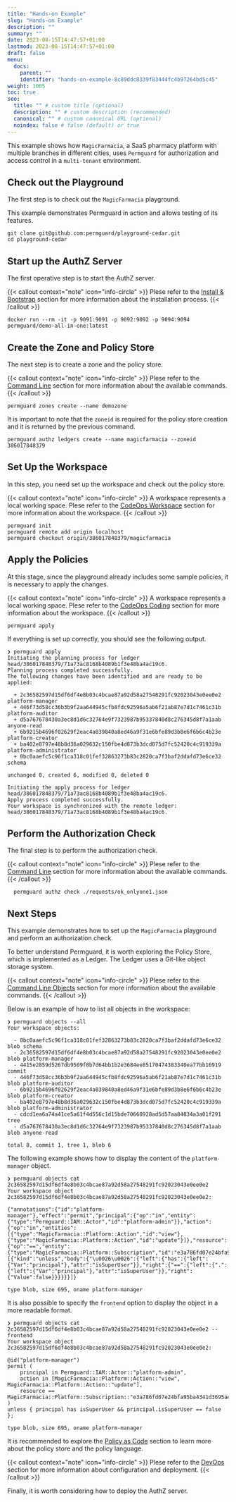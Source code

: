 ```yaml
---
title: "Hands-on Example"
slug: "Hands-on Example"
description: ""
summary: ""
date: 2023-08-15T14:47:57+01:00
lastmod: 2023-08-15T14:47:57+01:00
draft: false
menu:
  docs:
    parent: ""
    identifier: "hands-on-example-8c89ddc8339f83444fc4b97264bd5c45"
weight: 1005
toc: true
seo:
  title: "" # custom title (optional)
  description: "" # custom description (recommended)
  canonical: "" # custom canonical URL (optional)
  noindex: false # false (default) or true
---
```


This example shows how `MagicFarmacia`, a SaaS pharmacy platform with multiple branches in different cities, uses `Permguard` for authorization and access control in a `multi-tenant` environment.

## Check out the Playground

The first step is to check out the `MagicFarmacia` playground.

This example demonstrates Permguard in action and allows testing of its features.

```text
git clone git@github.com:permguard/playground-cedar.git
cd playground-cedar
```

## Start up the AuthZ Server

The first operative step is to start the AuthZ server.

{{< callout context="note" icon="info-circle" >}}
Plese refer to the [Install & Bootstrap](/docs/0.1/getting-started/install-bootstrap/) section for more information about the installation process.
{{< /callout >}}

```text
docker run --rm -it -p 9091:9091 -p 9092:9092 -p 9094:9094 permguard/demo-all-in-one:latest
```

## Create the Zone and Policy Store

The next step is to create a zone and the policy store.

{{< callout context="note" icon="info-circle" >}}
Plese refer to the [Command Line](/docs/0.1/command-line/how-to-use/) section for more information about the available commands.
{{< /callout >}}

```text
permguard zones create --name demozone
```

It is important to note that the `zoneid` is required for the policy store creation and it is returned by the previous command.

```text
permguard authz ledgers create --name magicfarmacia --zoneid 386017848379
```

## Set Up the Workspace

In this step, you need set up the workspace and check out the policy store.

{{< callout context="note" icon="info-circle" >}}
A workspace represents a local working space. Plese refer to the [CodeOps Workspace](/docs/0.1/code-ops/initializing-the-workspace/) section for more information about the workspace.
{{< /callout >}}

```text
permguard init
permguard remote add origin localhost
permguard checkout origin/386017848379/magicfarmacia
```

## Apply the Policies

At this stage, since the playground already includes some sample policies, it is necessary to apply the changes.

{{< callout context="note" icon="info-circle" >}}
A workspace represents a local working space. Plese refer to the [CodeOps Coding](/docs/0.1/code-ops/coding/) section for more information about the workspace.
{{< /callout >}}

```text
permguard apply
```

If everything is set up correctly, you should see the following output.

```text
❯ permguard apply
Initiating the planning process for ledger head/386017848379/71a73ac8168b4089b1f3e48ba4ac19c6.
Planning process completed successfully.
The following changes have been identified and are ready to be applied:

  + 2c36582597d15df6df4e8b03c4bcae87a92d58a27548291fc92023043e0ee0e2 platform-manager
  + 446f73d58cc36b3b9f2aa644945cfb8fdc92596a5ab6f21ab87e7d1c7461c31b platform-auditor
  + d5a767678430a3ec8d1d6c32764e9f7323987b95337840d8c276345d8f7a1aab anyone-read
  + 6b9215b4696f02629f2eac4a039840a8ed46a9f31e6bfe89d3b8e6f6b6c4b23e platform-creator
  + ba402e8797e48b8d36a029632c150fbe4d873b3dcd075d7fc52420c4c919339a platform-administrator
  + 0bc0aaefc5c96f1ca318c01fef32863273b83c2820ca7f3baf2ddafd73e6ce32 schema

unchanged 0, created 6, modified 0, deleted 0

Initiating the apply process for ledger head/386017848379/71a73ac8168b4089b1f3e48ba4ac19c6.
Apply process completed successfully.
Your workspace is synchronized with the remote ledger: head/386017848379/71a73ac8168b4089b1f3e48ba4ac19c6.
```

## Perform the Authorization Check

The final step is to perform the authorization check.

{{< callout context="note" icon="info-circle" >}}
Plese refer to the [Command Line](/docs/0.1/command-line/authz/check/) section for more information about the available commands.
{{< /callout >}}

```text
  permguard authz check ./requests/ok_onlyone1.json
```

## Next Steps

This example demonstrates how to set up the `MagicFarmacia` playground and perform an authorization check.

To better understand Permguard, it is worth exploring the Policy Store, which is implemented as a Ledger. The Ledger uses a Git-like object storage system.

{{< callout context="note" icon="info-circle" >}}
Plese refer to the [Command Line Objects](/docs/0.1/command-line/workspace/objects/) section for more information about the available commands.
{{< /callout >}}

Below is an example of how to list all objects in the workspace:

```text
❯ permguard objects --all
Your workspace objects:

  - 0bc0aaefc5c96f1ca318c01fef32863273b83c2820ca7f3baf2ddafd73e6ce32 blob schema
  - 2c36582597d15df6df4e8b03c4bcae87a92d58a27548291fc92023043e0ee0e2 blob platform-manager
  - 4415e2859d5267db9509f8b7d64bb1b2e3684ee85170474383340ea77bb16919 commit
  - 446f73d58cc36b3b9f2aa644945cfb8fdc92596a5ab6f21ab87e7d1c7461c31b blob platform-auditor
  - 6b9215b4696f02629f2eac4a039840a8ed46a9f31e6bfe89d3b8e6f6b6c4b23e blob platform-creator
  - ba402e8797e48b8d36a029632c150fbe4d873b3dcd075d7fc52420c4c919339a blob platform-administrator
  - cdcd1ea6a74a41ce5a61f4d556c1d15bde70660928ad5d57aa84834a3a01f291 tree
  - d5a767678430a3ec8d1d6c32764e9f7323987b95337840d8c276345d8f7a1aab blob anyone-read

total 8, commit 1, tree 1, blob 6
```

The following example shows how to display the content of the `platform-manager` object.

```text
❯ permguard objects cat 2c36582597d15df6df4e8b03c4bcae87a92d58a27548291fc92023043e0ee0e2
Your workspace object 2c36582597d15df6df4e8b03c4bcae87a92d58a27548291fc92023043e0ee0e2:

{"annotations":{"id":"platform-manager"},"effect":"permit","principal":{"op":"in","entity":{"type":"Permguard::IAM::Actor","id":"platform-admin"}},"action":{"op":"in","entities":[{"type":"MagicFarmacia::Platform::Action","id":"view"},{"type":"MagicFarmacia::Platform::Action","id":"update"}]},"resource":{"op":"==","entity":{"type":"MagicFarmacia::Platform::Subscription","id":"e3a786fd07e24bfa95ba4341d3695ae8"}},"conditions":[{"kind":"unless","body":{"\u0026\u0026":{"left":{"has":{"left":{"Var":"principal"},"attr":"isSuperUser"}},"right":{"==":{"left":{".":{"left":{"Var":"principal"},"attr":"isSuperUser"}},"right":{"Value":false}}}}}}]}

type blob, size 695, oname platform-manager
```

It is also possible to specify the `frontend` option to display the object in a more readable format.

```text
❯ permguard objects cat 2c36582597d15df6df4e8b03c4bcae87a92d58a27548291fc92023043e0ee0e2 --frontend
Your workspace object 2c36582597d15df6df4e8b03c4bcae87a92d58a27548291fc92023043e0ee0e2:

@id("platform-manager")
permit (
    principal in Permguard::IAM::Actor::"platform-admin",
    action in [MagicFarmacia::Platform::Action::"view", MagicFarmacia::Platform::Action::"update"],
    resource == MagicFarmacia::Platform::Subscription::"e3a786fd07e24bfa95ba4341d3695ae8"
)
unless { principal has isSuperUser && principal.isSuperUser == false };

type blob, size 695, oname platform-manager
```

It is recommended to explore the [Policy as Code](/docs/0.1/policy-as-code/policy-languages/) section to learn more about the policy store and the policy language.

{{< callout context="note" icon="info-circle" >}}
Plese refer to the [DevOps](/docs/0.1/devops/authz-server/authz-server/) section for more information about configuration and deployment.
{{< /callout >}}

Finally, it is worth considering how to deploy the AuthZ server.
